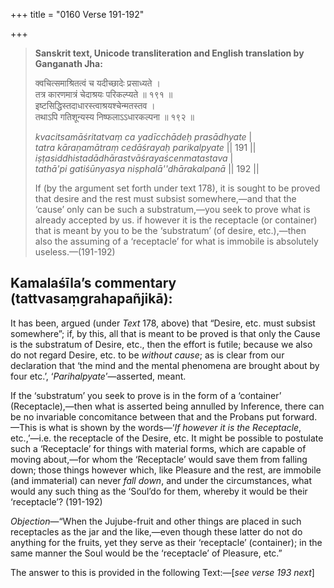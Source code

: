 +++
title = "0160 Verse 191-192"

+++
> **Sanskrit text, Unicode transliteration and English translation by Ganganath Jha:** 
>
> क्वचित्समाश्रितत्वं च यदीच्छादेः प्रसाध्यते ।  
> तत्र कारणमात्रं चेदाश्रयः परिकल्प्यते ॥ १९१ ॥  
> इष्टसिद्धिस्तदाधारस्त्वाश्रयश्चेन्मतस्तव ।  
> तथाऽपि गतिशून्यस्य निष्फलाऽऽधारकल्पना ॥ १९२ ॥ 
>
> *kvacitsamāśritatvaṃ ca yadīcchādeḥ prasādhyate* \|  
> *tatra kāraṇamātraṃ cedāśrayaḥ parikalpyate* \|\| 191 \|\|  
> *iṣṭasiddhistadādhārastvāśrayaścenmatastava* \|  
> *tathā'pi gatiśūnyasya niṣphalā''dhārakalpanā* \|\| 192 \|\| 
>
> If (by the argument set forth under text 178), it is sought to be proved that desire and the rest must subsist somewhere,—and that the ‘cause’ only can be such a substratum,—you seek to prove what is already accepted by us. if however it is the receptacle (or container) that is meant by you to be the ‘substratum’ (of desire, etc.),—then also the assuming of a ‘receptacle’ for what is immobile is absolutely useless.—(191-192)



## Kamalaśīla’s commentary (tattvasaṃgrahapañjikā):

It has been, argued (under *Text* 178, above) that “Desire, etc. must subsist somewhere”; if, by this, all that is meant to be proved is that only the Cause is the substratum of Desire, etc., then the effort is futile; because we also do not regard Desire, etc. to be *without cause*; as is clear from our declaration that ‘the mind and the mental phenomena are brought about by four etc.’, ‘*Parihalpyate*’—asserted, meant.

If the ‘substratum’ you seek to prove is in the form of a ‘container’ (Receptacle),—then what is asserted being annulled by Inference, there can be no invariable concomitance between that and the Probans put forward.—This is what is shown by the words—‘*If however it is the Receptacle*, etc.,’—i.e. the receptacle of the Desire, etc. It might be possible to postulate such a ‘Receptacle’ for things with material forms, which are capable of moving about,—for whom the ‘Receptacle’ would save them from falling down; those things however which, like Pleasure and the rest, are immobile (and immaterial) can never *fall down*, and under the circumstances, what would any such thing as the ‘Soul’do for them, whereby it would be their ‘receptacle’? (191-192)

*Objection*—“When the Jujube-fruit and other things are placed in such receptacles as the jar and the like,—even though these latter do not do anything for the fruits, yet they serve as their ‘receptacle’ (container); in the same manner the Soul would be the ‘receptacle’ of Pleasure, etc.”

The answer to this is provided in the following Text:—[*see verse 193 next*]


